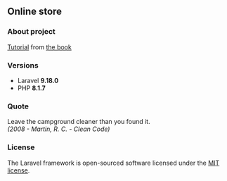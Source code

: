 ## Online store

### About project

[Tutorial](https://medium.com/@danielgara/develop-clean-mvc-web-applications-with-laravel-9-57308da51d4) from [the book](https://www.amazon.com/dp/B09SFC79Q1/)

### Versions

* Laravel **9.18.0**
* PHP **8.1.7**

### Quote
Leave the campground cleaner than you found it.<br>
_(2008 - Martin, R. C. - Clean Code)_

### License

The Laravel framework is open-sourced software licensed under the [MIT license](https://opensource.org/licenses/MIT).
